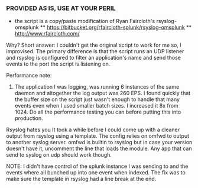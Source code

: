 ### PROVIDED AS IS, USE AT YOUR PERIL ###

* the script is a copy/paste modification of Ryan Faircloth's rsyslog-omsplunk
** https://bitbucket.org/rfaircloth-splunk/rsyslog-omsplunk
** http://www.rfaircloth.com/

Why?
Short answer: I couldn't get the original script to work for me so, I improvised. The primary difference is that the script runs an UDP listener and rsyslog is configured to filter an application's name and send those events to the port the script is listening on.

Performance note:
1. The application I was logging, was running 6 instances of the same daemon and altogether the log output was 260 EPS. I found quickly that the buffer size on the script just wasn't enough to handle that many events even when I used smaller batch sizes. I increased it 8x from 1024. Do all the performance testing you can before putting this into production.

Rsyslog hates you
It took a while before I could come up with a cleaner output from rsyslog using a template. The config relies on omfwd to output to another syslog server. omfwd is builtin to rsyslog but in case your version doesn't have it, uncomment the line that loads the module. Any app that can send to syslog on udp should work though.

NOTE: I didn't have control of the splunk instance I was sending to and the events where all bunched up into one event when indexed. The fix was to make sure the template in rsyslog had a line break at the end.
